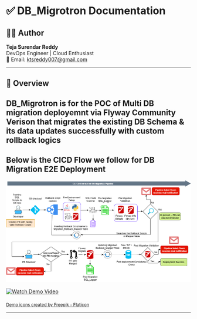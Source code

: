 # ✅ DB_Migrotron Documentation

## 👨‍💻 Author
**Teja Surendar Reddy**  
DevOps Engineer | Cloud Enthusiast  
📧 Email: ktsreddy007@gmail.com

---
## 🧾 Overview

**DB_Migrotron** is for the POC of Multi DB migration deployemnt via **Flyway Community Verison** that migrates the existing DB Schema & its data updates successfully with custom rollback logics
---
## Below is the CICD Flow we follow for DB Migration E2E Deployment
<p float="center">
  <img src="Database/images/Flyway(CICD).png" alt="flywaycicd"/><br/>
</p>

[![Watch Demo Video](https://raw.githubusercontent.com/ktsreddy007/DB_Migrotron/main/Database/MSSQL_Server/images/demo.png)](https://drive.google.com/file/d/1YMwuOHT76ThVkOPkw5AjOafuRJ6EcpBG/view?usp=sharing)

<sub><a href="https://www.flaticon.com/free-icons/demo" title="demo icons">Demo icons created by Freepik - Flaticon</a></sub>

---
